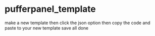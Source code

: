 # pufferpanel_template


make a new template
then click the json option
then copy the code and paste to your new template
save
all done
